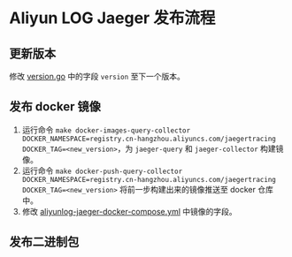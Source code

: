 # Aliyun LOG Jaeger 发布流程

## 更新版本
修改 [version.go](pkg/aliyunlog/config/version.go) 中的字段 `version` 至下一个版本。

## 发布 docker 镜像
1. 运行命令 `make docker-images-query-collector DOCKER_NAMESPACE=registry.cn-hangzhou.aliyuncs.com/jaegertracing DOCKER_TAG=<new_version>`，为 `jaeger-query` 和 `jaeger-collector` 构建镜像。
2. 运行命令 `make docker-push-query-collector DOCKER_NAMESPACE=registry.cn-hangzhou.aliyuncs.com/jaegertracing DOCKER_TAG=<new_version>` 
将前一步构建出来的镜像推送至 docker 仓库中。
3. 修改 [aliyunlog-jaeger-docker-compose.yml](docker-compose/aliyunlog-jaeger-docker-compose.yml) 中镜像的字段。

## 发布二进制包
